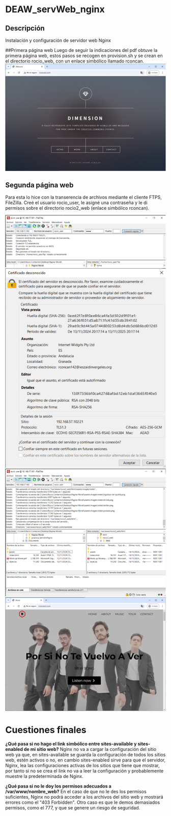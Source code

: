 # DEAW_servWeb_nginx

## Descripción
Instalación y configuración de servidor web Nginx

##Primera página web
Luego de seguir la indicaciones del pdf obtuve la primera página web, estos pasos se recogen en provision.sh y se crean en el directorio rocio_web, con un enlace simbólico llamado rconcan.
<img src="img/img1.png" alt="PáginaWeb1"/>

## Segunda página web
Para esta lo hice con la transerencia de archivos mediante el cliente FTPS, FileZilla.
Creé el usuario rocio_user, le asigné una contraseña y le di permisos sobre el directorio rocio2_web (enlace simbólico rconcan).

<img src="img/img2.png" alt="Conexion1"/>
<img src="img/img3.png" alt="Conexion2"/>
<img src="img/img4.png" alt="Conexion3"/>
<img src="img/img5.png" alt="PaginaWeb2"/>


# Cuestiones finales

**¿Qué pasa si no hago el link simbólico entre sites-available y sites-enabled de mi sitio web?**
Nginx no va a cargar la configuración del sitio web ya que, en sites-available se guarda la configuración de todos los sitios web, estén activos o no, en cambio sites-enabled sirve para que el servidor, Nginx, lea las configuraciones activas de los sitios que tiene que mostrar, por tanto si no se crea el link no va a leer la configuración y probablemente muestre la predeterminada de Nginx.

**¿Qué pasa si no le doy los permisos adecuados a /var/www/nombre_web?**
En el caso de que no le des los permisos suficientes, Nginx no podrá acceder a los archivos del sitio web y mostrará errores como el "403 Forbidden".
Otro caso es que le demos demasiados permisos, como el 777, y que se genere un riesgo de seguridad.

